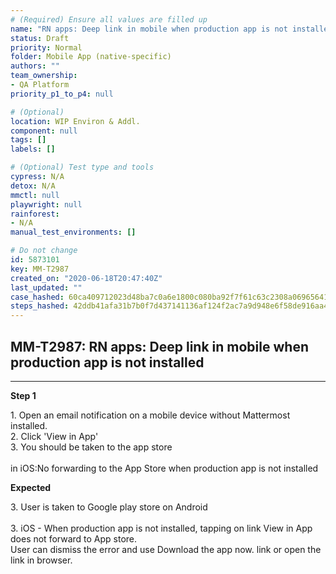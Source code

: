 ```yaml
---
# (Required) Ensure all values are filled up
name: "RN apps: Deep link in mobile when production app is not installed"
status: Draft
priority: Normal
folder: Mobile App (native-specific)
authors: ""
team_ownership: 
- QA Platform
priority_p1_to_p4: null

# (Optional)
location: WIP Environ & Addl.
component: null
tags: []
labels: []

# (Optional) Test type and tools
cypress: N/A
detox: N/A
mmctl: null
playwright: null
rainforest: 
- N/A
manual_test_environments: []

# Do not change
id: 5873101
key: MM-T2987
created_on: "2020-06-18T20:47:40Z"
last_updated: ""
case_hashed: 60ca409712023d48ba7c0a6e1800c080ba92f7f61c63c2308a069656411f2531121e13285ca40ed275e941e76aa99b26
steps_hashed: 42ddb41afa31b7b0f7d437141136af124f2ac7a9d948e6f58de916aa4586cdf0ea5f84f2fba80c92228090e3584550dd
---
```


<!-- (Auto-generated) Based on frontmatter's "key" and "name" -->

## MM-T2987: RN apps: Deep link in mobile when production app is not installed

---

**Step 1**

1\. Open an email notification on a mobile device without Mattermost installed.\
2\. Click 'View in App'\
3\. You should be taken to the app store\
\
in iOS:No forwarding to the App Store when production app is not installed

**Expected**

3\. User is taken to Google play store on Android\
\
3\. iOS - When production app is not installed, tapping on link View in App does not forward to App store.\
User can dismiss the error and use Download the app now. link or open the link in browser.
